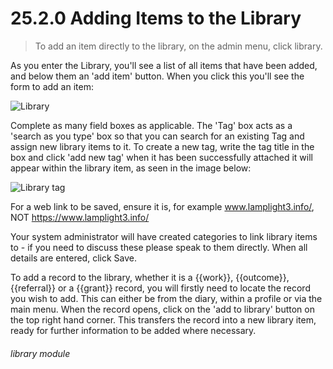 # 25.2.0    Adding Items to the Library

> To add an item directly to the library, on the admin menu, click library. 

As you enter the Library, you'll see a list of all items that have been added, and below them an 'add item' button. When you click this you'll see the form to add an item:

![Library](199a.jpg)

Complete as many field boxes as applicable. The 'Tag' box acts as a 'search as you type' box so that you can search for an existing Tag and assign new library items to it. To create a new tag, write the tag title in the box and click 'add new tag' when it has been successfully attached it will appear within the library item, as seen in the image below:

![Library tag](199b.jpg)

For a web link to be saved, ensure it is, for example www.lamplight3.info/, NOT https://www.lamplight3.info/

Your system administrator will have created categories to link library items to - if you need to discuss these please speak to them directly. When all details are entered, click Save.

To add a record to the library, whether it is a {{work}}, {{outcome}}, {{referral}} or a {{grant}} record, you will firstly need to locate the record you wish to add. This can either be from the diary, within a profile or via the main menu. When the record opens, click on the 'add to library' button on the top right hand corner. This transfers the record into a new library item, ready for further information to be added where necessary. 

###### library module

